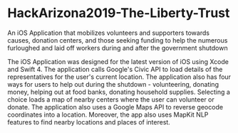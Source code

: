 # HackArizona2019-The-Liberty-Trust
An iOS Application that mobilizes volunteers and supporters towards causes, donation centers, and those seeking funding to help the numerous furloughed and laid off workers during and after the government shutdown


The iOS Application was designed for the latest version of iOS using Xcode and Swift 4. The application calls Google's Civic API to load details of the representatives for the user's current location. The application also has four ways for users to help out during the shutdown - volunteering, donating money, helping out at food banks, donating household supplies. Selecting a choice loads a map of nearby centers where the user can volunteer or donate. The application also uses a Google Maps API to reverse geocode coordinates into a location. Moreover, the app also uses MapKit NLP features to find nearby locations and places of interest. 
